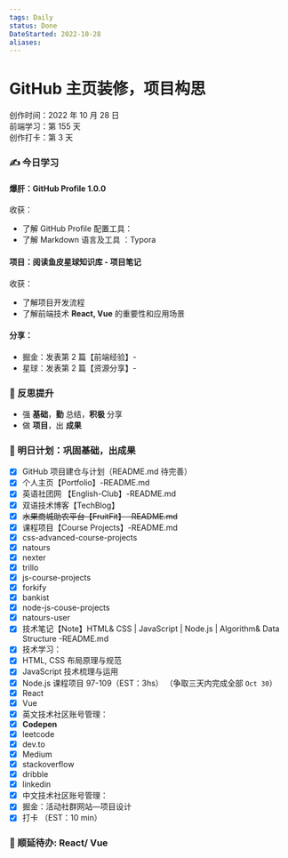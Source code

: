 ```yaml
---
tags: Daily
status: Done
DateStarted: 2022-10-28
aliases:
---
```


# GitHub 主页装修，项目构思

创作时间：2022 年 10 月 28 日  
前端学习：第 155 天  
创作打卡：第 3 天

### ✍️ 今日学习

#### 爆肝：GitHub Profile 1.0.0

收获：

- 了解 GitHub Profile 配置工具：
- 了解 Markdown 语言及工具 ：Typora

#### 项目：阅读鱼皮星球知识库 - 项目笔记

收获：

- 了解项目开发流程
- 了解前端技术 **React, Vue** 的重要性和应用场景

#### 分享：

- 掘金：发表第 2 篇【前端经验】-
- 星球：发表第 2 篇【资源分享】-

### 🔖 反思提升

- 强 **基础**，**勤** 总结，**积极** 分享
- 做 **项目**，出 **成果**

### 🔖 明日计划：巩固基础，出成果

- [x] GitHub 项目建仓与计划（README.md 待完善）
- [x] 个人主页【Portfolio】-README.md
- [x] 英语社团网 【English-Club】-README.md
- [x] 双语技术博客【TechBlog】
- [x] ~~水果商城助农平台【FruitFit】 -README.md~~
- [x] 课程项目【Course Projects】-README.md
- [x] css-advanced-course-projects
- [x] natours
- [x] nexter
- [x] trillo
- [x] js-course-projects
- [x] forkify
- [x] bankist
- [x] node-js-couse-projects
- [x] natours-user
- [x] 技术笔记【Note】HTML& CSS | JavaScript | Node.js | Algorithm& Data Structure -README.md
- [x] 技术学习：
- [x] HTML, CSS 布局原理与规范
- [x] JavaScript 技术梳理与运用
- [x] Node.js 课程项目 97-109（EST：3hs） （争取三天内完成全部 `Oct 30`）
- [x] React
- [x] Vue
- [x] 英文技术社区账号管理：
- [x] **Codepen**
- [x] leetcode
- [x] dev.to
- [x] Medium
- [x] stackoverflow
- [x] dribble
- [x] linkedin
- [x] 中文技术社区账号管理：
- [x] 掘金：活动社群网站—项目设计
- [x] 打卡 （EST：10 min）

### 🔖 顺延待办: React/ Vue
